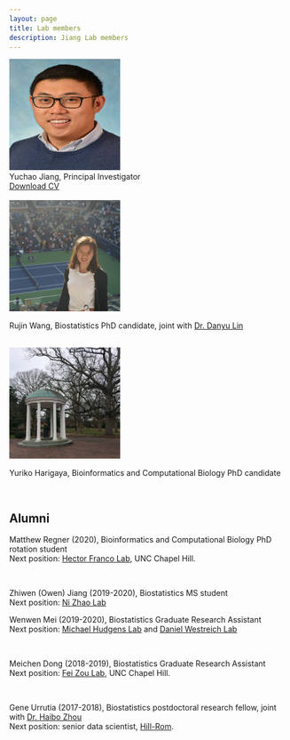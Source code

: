 ```yaml
---
layout: page
title: Lab members
description: Jiang Lab members
---
```


<div class="container">
    <div class="row-fluid">
        <div class="span2">
        <a href="../assets/pics/Yuchao.jpg">
            <img src="../assets/pics/Yuchao.jpg" height="200" width="200" title="Yuchao Jiang" alt="Yuchao Jiang"/>
        </a>
        </div>
    </div>
</div>

<div class="cv">
	Yuchao Jiang, Principal Investigator <br/>
	<a href="https://www.dropbox.com/s/2gs7w0i8kow5glf/CV_Yuchao_Jiang.pdf?dl=0" title="Download CV as PDF">Download CV</a> <br/>
</div>

<br/>

<div class="container">
    <div class="row-fluid">
        <div class="span2">
        <a href="../assets/pics/Rujin.jpg">
            <img src="../assets/pics/Rujin.jpg" height="200" width="200" title="Rujin Wang" alt="Rujin Wang"/>
        </a>
        </div>
    </div>
</div>

Rujin Wang, Biostatistics PhD candidate, joint with [Dr. Danyu Lin](http://sph.unc.edu/adv_profile/danyu-lin-phd/)

<br/>

<div class="container">
    <div class="row-fluid">
        <div class="span2">
        <a href="../assets/pics/Yuriko.jpg">
            <img src="../assets/pics/Yuriko.jpg" height="200" width="200" title="Yuriko Harigaya" alt="Yuriko Harigaya"/>
        </a>
        </div>
    </div>
</div>

Yuriko Harigaya, Bioinformatics and Computational Biology PhD candidate

<br/>



## Alumni

Matthew Regner (2020), Bioinformatics and Computational Biology PhD rotation student <br/>
Next position: [Hector Franco Lab](https://www.thefrancolab.org/), UNC Chapel Hill.

<br/>

Zhiwen (Owen) Jiang (2019-2020), Biostatistics MS student <br/>
Next position: [Ni Zhao Lab](http://www.biostat.jhsph.edu/~nzhao/)

Wenwen Mei (2019-2020), Biostatistics Graduate Research Assistant <br/>
Next position: [Michael Hudgens Lab](http://www.bios.unc.edu/~mhudgens/) and [Daniel Westreich Lab](https://sph.unc.edu/adv_profile/daniel-westreich/)

<br/>

Meichen Dong (2018-2019), Biostatistics Graduate Research Assistant <br/>
Next position: [Fei Zou Lab](https://sph.unc.edu/adv_profile/fei-zou-phd/), UNC Chapel Hill.

<br/>

Gene Urrutia (2017-2018), Biostatistics postdoctoral research fellow, joint with [Dr. Haibo Zhou](http://sph.unc.edu/adv_profile/haibo-zhou-phd/) <br/>
Next position: senior data scientist, [Hill-Rom](https://www.hill-rom.com/usa/).

<br/>

